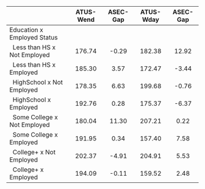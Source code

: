 
|                      |    ATUS-Wend |     ASEC-Gap |    ATUS-Wday |     ASEC-Gap |
| -------------------- | :----------: | :----------: | :----------: | :----------: |
| Education x Employed Status |              |              |              |              |
| &nbsp;&nbsp;Less than HS x Not Employed |       176.74 |        -0.29 |       182.38 |        12.92 |
| &nbsp;&nbsp;Less than HS x Employed |       185.30 |         3.57 |       172.47 |        -3.44 |
| &nbsp;&nbsp;HighSchool x Not Employed |       178.35 |         6.63 |       199.68 |        -0.76 |
| &nbsp;&nbsp;HighSchool x Employed |       192.76 |         0.28 |       175.37 |        -6.37 |
| &nbsp;&nbsp;Some College x Not Employed |       180.04 |        11.30 |       207.21 |         0.22 |
| &nbsp;&nbsp;Some College x Employed |       191.95 |         0.34 |       157.40 |         7.58 |
| &nbsp;&nbsp;College+ x Not Employed |       202.37 |        -4.91 |       204.91 |         5.53 |
| &nbsp;&nbsp;College+ x Employed |       194.09 |        -0.11 |       159.52 |         2.48 |

